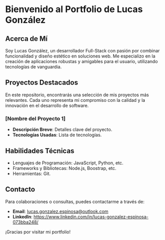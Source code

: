 # Bienvenido al Portfolio de Lucas González

## Acerca de Mí
Soy Lucas González, un desarrollador Full-Stack con pasión por combinar funcionalidad y diseño estético en soluciones web. Me especializo en la creación de aplicaciones robustas y amigables para el usuario, utilizando tecnologías de vanguardia.

## Proyectos Destacados
En este repositorio, encontrarás una selección de mis proyectos más relevantes. Cada uno representa mi compromiso con la calidad y la innovación en el desarrollo de software.

### [Nombre del Proyecto 1]
- **Descripción Breve**: Detalles clave del proyecto.
- **Tecnologías Usadas**: Lista de tecnologías.


## Habilidades Técnicas
- Lenguajes de Programación: JavaScript, Python, etc.
- Frameworks y Bibliotecas: Node.js, Boostrap, etc.
- Herramientas: Git.

## Contacto
Para colaboraciones o consultas, puedes contactarme a través de:
- **Email**: lucas.gonzalez.espinosa@outlook.com
- **LinkedIn**: https://www.linkedin.com/in/lucas-gonzalez-espinosa-073bba248/

¡Gracias por visitar mi portfolio!
